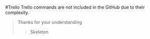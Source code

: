 #Trello
Trello commands are not included in the GitHub due to their complexity.
>Thanks for your understanding
>>Skeleton
